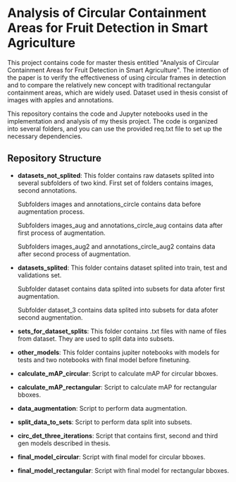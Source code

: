 # Analysis of Circular Containment Areas for Fruit Detection in Smart Agriculture

This project contains code for master thesis entitled "Analysis of Circular Containment Areas for Fruit Detection in Smart Agriculture". The intention of the paper is to verify the effectiveness of using circular frames in detection and to compare the relatively new concept with traditional rectangular containment areas, which are widely used. Dataset used in thesis consist of images with apples and annotations.

This repository contains the code and Jupyter notebooks used in the implementation and analysis of my thesis project. The code is organized into several folders, and you can use the provided req.txt file to set up the necessary dependencies.




## Repository Structure 

- **datasets_not_splited**: This folder contains raw datasets splited into several subfolders of two kind. First set of folders contains images, second annotations. 

    Subfolders images and annotations_circle contains data before augmentation process. 

    Subfolders images_aug and annotations_circle_aug contains data after first process of augmentation.

    Subfolders images_aug2 and annotations_circle_aug2 contains data after second process of augmentation.

- **datasets_splited**: This folder contains dataset splited into train, test and validations set.

    Subfolder dataset contains data splited into subsets for data afoter first augmentation.

    Subfolder dataset_3 contains data splited into subsets for data afoter second augmentation.

- **sets_for_dataset_splits**: This folder contains .txt files with name of files from dataset. They are used to split data into subsets.

- **other_models**: This folder contains jupiter notebooks with models for tests and two notebooks with final model before finetuning.

- **calculate_mAP_circular**: Script to calculate mAP for circular bboxes.

- **calculate_mAP_rectangular**: Script to calculate mAP for rectangular bboxes.

- **data_augmentation**: Script to perform data augmentation.

- **split_data_to_sets**: Script to perform data split into subsets.

- **circ_det_three_iterations**: Script that contains first, second and third gen models described in thesis.

- **final_model_circular**: Script with final model for circular bboxes.

- **final_model_rectangular**: Script with final model for rectangular bboxes.


